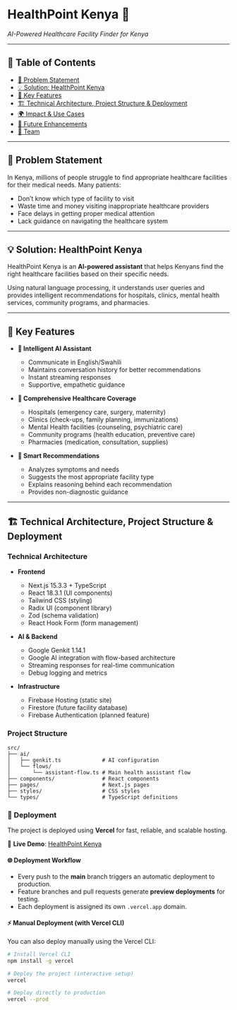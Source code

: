 # HealthPoint Kenya 🏥
*AI-Powered Healthcare Facility Finder for Kenya*

---

## 📑 Table of Contents
- [🎯 Problem Statement](#-problem-statement)
- [💡 Solution: HealthPoint Kenya](#-solution-healthpoint-kenya)
- [🌟 Key Features](#-key-features)
- [🏗️ Technical Architecture, Project Structure & Deployment](#️-technical-architecture-project-structure--deployment)
- [🌍 Impact & Use Cases](#-impact--use-cases)
- [🔮 Future Enhancements](#-future-enhancements)
- [👥 Team](#-team)

---

## 🎯 Problem Statement
In Kenya, millions of people struggle to find appropriate healthcare facilities for their medical needs. Many patients:
- Don’t know which type of facility to visit  
- Waste time and money visiting inappropriate healthcare providers  
- Face delays in getting proper medical attention  
- Lack guidance on navigating the healthcare system  

---

## 💡 Solution: HealthPoint Kenya
HealthPoint Kenya is an **AI-powered assistant** that helps Kenyans find the right healthcare facilities based on their specific needs.  

Using natural language processing, it understands user queries and provides intelligent recommendations for hospitals, clinics, mental health services, community programs, and pharmacies.

---

## 🌟 Key Features
- **🤖 Intelligent AI Assistant**  
  - Communicate in English/Swahili  
  - Maintains conversation history for better recommendations  
  - Instant streaming responses  
  - Supportive, empathetic guidance  

- **🏥 Comprehensive Healthcare Coverage**  
  - Hospitals (emergency care, surgery, maternity)  
  - Clinics (check-ups, family planning, immunizations)  
  - Mental Health facilities (counseling, psychiatric care)  
  - Community programs (health education, preventive care)  
  - Pharmacies (medication, consultation, supplies)  

- **🎯 Smart Recommendations**  
  - Analyzes symptoms and needs  
  - Suggests the most appropriate facility type  
  - Explains reasoning behind each recommendation  
  - Provides non-diagnostic guidance  

---

## 🏗️ Technical Architecture, Project Structure & Deployment

### Technical Architecture
- **Frontend**
  - Next.js 15.3.3 + TypeScript  
  - React 18.3.1 (UI components)  
  - Tailwind CSS (styling)  
  - Radix UI (component library)  
  - Zod (schema validation)  
  - React Hook Form (form management)  

- **AI & Backend**
  - Google Genkit 1.14.1  
  - Google AI integration with flow-based architecture  
  - Streaming responses for real-time communication  
  - Debug logging and metrics  

- **Infrastructure**
  - Firebase Hosting (static site)  
  - Firestore (future facility database)  
  - Firebase Authentication (planned feature)  

### Project Structure
```text
src/
├── ai/
│   ├── genkit.ts             # AI configuration
│   └── flows/
│       └── assistant-flow.ts # Main health assistant flow
├── components/               # React components
├── pages/                    # Next.js pages
├── styles/                   # CSS styles
└── types/                    # TypeScript definitions

```
### 🚀 Deployment

The project is deployed using **Vercel** for fast, reliable, and scalable hosting.  

🔗 **Live Demo**: [HealthPoint Kenya](https://sdgs-project-hackathon-git-main-mwendeeees-projects.vercel.app/)  

#### 🌐 Deployment Workflow
- Every push to the **main** branch triggers an automatic deployment to production.  
- Feature branches and pull requests generate **preview deployments** for testing.  
- Each deployment is assigned its own `.vercel.app` domain.  

#### ⚡ Manual Deployment (with Vercel CLI)
You can also deploy manually using the Vercel CLI:

```bash
# Install Vercel CLI
npm install -g vercel

# Deploy the project (interactive setup)
vercel

# Deploy directly to production
vercel --prod
